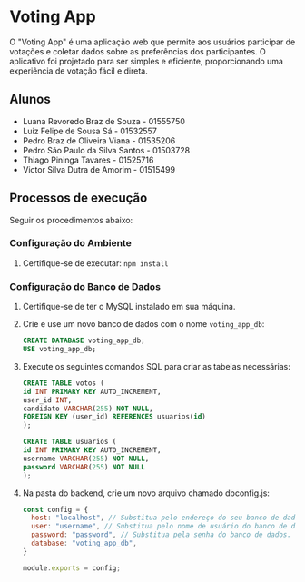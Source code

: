 # Voting App

O "Voting App" é uma aplicação web que permite aos usuários participar de votações e coletar dados sobre as preferências dos participantes. O aplicativo foi projetado para ser simples e eficiente, proporcionando uma experiência de votação fácil e direta.

## Alunos

* Luana Revoredo Braz de Souza - 01555750
* Luiz Felipe de Sousa Sá - 01532557
* Pedro Braz de Oliveira Viana - 01535206
* Pedro São Paulo da Silva Santos - 01503728
* Thiago Pininga Tavares - 01525716
* Victor Silva Dutra de Amorim - 01515499

## Processos de execução

Seguir os procedimentos abaixo:

### Configuração do Ambiente

1. Certifique-se de executar:
   ```npm install``` 

### Configuração do Banco de Dados

1. Certifique-se de ter o MySQL instalado em sua máquina.

2. Crie e use um novo banco de dados com o nome `voting_app_db`:

   ```sql
   CREATE DATABASE voting_app_db;
   USE voting_app_db;
   ```

3. Execute os seguintes comandos SQL para criar as tabelas necessárias:

   ```sql
   CREATE TABLE votos (
   id INT PRIMARY KEY AUTO_INCREMENT,
   user_id INT,
   candidato VARCHAR(255) NOT NULL,
   FOREIGN KEY (user_id) REFERENCES usuarios(id)
   );
   ```
   
   ```sql
   CREATE TABLE usuarios (
   id INT PRIMARY KEY AUTO_INCREMENT,
   username VARCHAR(255) NOT NULL,
   password VARCHAR(255) NOT NULL
   );
   ```

4. Na pasta do backend, crie um novo arquivo chamado dbconfig.js:

   ```js
   const config = {
     host: "localhost", // Substitua pelo endereço do seu banco de dados, se necessário.
     user: "username", // Substitua pelo nome de usuário do banco de dados.
     password: "password", // Substitua pela senha do banco de dados.
     database: "voting_app_db",
   }
   
   module.exports = config;
   ```